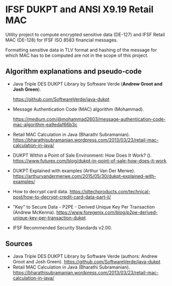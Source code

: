 # IFSF DUKPT and ANSI X9.19 Retail MAC

Utility project to compute encrypted sensitive data (DE-127) and IFSF Retail MAC (DE-128) for IFSF ISO 8583 financial messages.

Formatting sensitive data in TLV format and hashing of the message for which MAC has to be computed are not in 
the scope of this project.
  
## Algorithm explanations and pseudo-code

- Java Triple DES DUKPT Library by Software Verde (**Andrew Groot and Josh Green**).

  https://github.com/SoftwareVerde/java-dukpt
- Message Authentication Code (MAC) algorithm (Mohammad).

  https://medium.com/@mohammad2603/message-authentication-code-mac-algorithm-ea9edaf66b3c
- Retail MAC Calculation in Java (Bharathi Subramanian).
  https://bharathisubramanian.wordpress.com/2013/03/23/retail-mac-calculation-in-java/
- DUKPT Within a Point of Sale Environment: How Does It Work? ().
  https://www.futurex.com/blog/dukpt-in-point-of-sale-how-does-it-work
- DUKPT Explained with examples (Arthur Van Der Merwe).
  https://arthurvandermerwe.com/2015/05/30/dukpt-explained-with-examples/
- How to decrypt card data.
  https://idtechproducts.com/technical-post/how-to-decrypt-credit-card-data-part-ii/
- "Key" to Secure Data - P2PE - Derived Unique Key Per Transaction (Andrew McKenna).
  https://www.foregenix.com/blog/p2pe-derived-unique-key-per-transaction-dukpt
- IFSF Recommended Security Standards v2.00.

## Sources

- Java Triple DES DUKPT Library by Software Verde (authors: Andrew Groot and Josh Green).
  https://github.com/SoftwareVerde/java-dukpt
- Retail MAC Calculation in Java (Bharathi Subramanian).
  https://bharathisubramanian.wordpress.com/2013/03/23/retail-mac-calculation-in-java/
